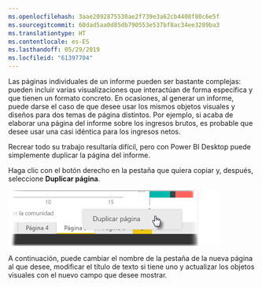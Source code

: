 ```yaml
---
ms.openlocfilehash: 3aae2092875530ae2f739e3a62cb4408f80c6e5f
ms.sourcegitcommit: 60dad5aa0d85db790553e537bf8ac34ee3289ba3
ms.translationtype: HT
ms.contentlocale: es-ES
ms.lasthandoff: 05/29/2019
ms.locfileid: "61397704"
---
```

Las páginas individuales de un informe pueden ser bastante complejas: pueden incluir varias visualizaciones que interactúan de forma específica y que tienen un formato concreto. En ocasiones, al generar un informe, puede darse el caso de que desee usar los mismos objetos visuales y diseños para dos temas de página distintos. Por ejemplo, si acaba de elaborar una página del informe sobre los ingresos brutos, es probable que desee usar una casi idéntica para los ingresos netos.

Recrear todo su trabajo resultaría difícil, pero con Power BI Desktop puede simplemente duplicar la página del informe.

Haga clic con el botón derecho en la pestaña que quiera copiar y, después, seleccione **Duplicar página**.

![](media/3-11b-duplicate-page/3-11b_1.png)

A continuación, puede cambiar el nombre de la pestaña de la nueva página al que desee, modificar el título de texto si tiene uno y actualizar los objetos visuales con el nuevo campo que desee mostrar.

